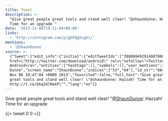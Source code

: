 ```yaml
---
title: Tweet
description: >-
  "Give great people great tools and stand well clear! "@shaundunne: Hazzah!
  Time for an upgrade "
date: '2013-11-08T19:11:04+00:00'
links:
  - 'http://instagram.com/p/gbFQgVLgX1/'
mentions:
  - '@ShaunDunne'
source: >-
  {"tweet":{"edit_info":{"initial":{"editTweetIds":["398899492914987008"],"editableUntil":"2013-11-08T20:47:04.962Z","editsRemaining":"5","isEditEligible":true}},"retweeted":false,"source":"<a
  href=\"http://twitter.com/download/android\" rel=\"nofollow\">Twitter for
  Android</a>","entities":{"hashtags":[],"symbols":[],"user_mentions":[{"name":"Shaun
  Dunne","screen_name":"ShaunDunne","indices":["53","64"],"id_str":"884161530102788098","id":"884161530102788098"}],"urls":[{"url":"http://t.co/bkq24lMakP","expanded_url":"http://instagram.com/p/gbFQgVLgX1/","display_url":"instagram.com/p/gbFQgVLgX1/","indices":["94","116"]}]},"display_text_range":["0","117"],"favorite_count":"0","id_str":"398899492914987008","truncated":false,"retweet_count":"0","id":"398899492914987008","possibly_sensitive":false,"created_at":"Fri
  Nov 08 19:47:04 +0000 2013","favorited":false,"full_text":"Give great people
  great tools and stand well clear! \"@shaundunne: Hazzah! Time for an upgrade
  http://t.co/bkq24lMakP\"","lang":"en"}}
---
```

Give great people great tools and stand well clear! "[@ShaunDunne](https://twitter.com/@ShaunDunne): Hazzah! Time for an upgrade 
    
{{< tweet 0 0 >}}
    
